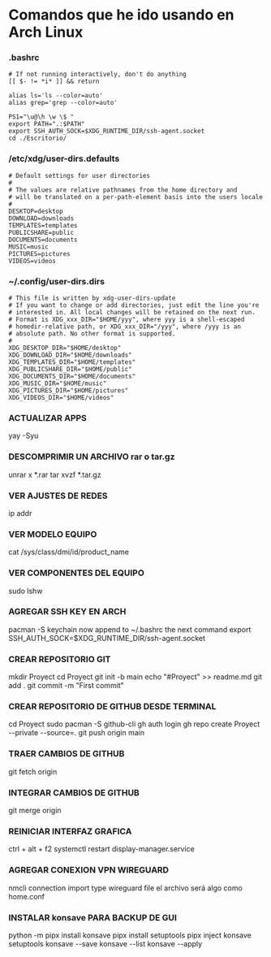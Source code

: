 # Comandos que he ido usando en Arch Linux

### .bashrc
```
# If not running interactively, don't do anything
[[ $- != *i* ]] && return

alias ls='ls --color=auto'
alias grep='grep --color=auto'

PS1="\u@\h \w \$ "
export PATH=".:$PATH"
export SSH_AUTH_SOCK=$XDG_RUNTIME_DIR/ssh-agent.socket
cd ./Escritorio/
```

### /etc/xdg/user-dirs.defaults
```
# Default settings for user directories
#
# The values are relative pathnames from the home directory and
# will be translated on a per-path-element basis into the users locale
#
DESKTOP=desktop
DOWNLOAD=downloads
TEMPLATES=templates
PUBLICSHARE=public
DOCUMENTS=documents
MUSIC=music  
PICTURES=pictures
VIDEOS=videos
```

### ~/.config/user-dirs.dirs
```
# This file is written by xdg-user-dirs-update
# If you want to change or add directories, just edit the line you're
# interested in. All local changes will be retained on the next run.
# Format is XDG_xxx_DIR="$HOME/yyy", where yyy is a shell-escaped
# homedir-relative path, or XDG_xxx_DIR="/yyy", where /yyy is an
# absolute path. No other format is supported.
#
XDG_DESKTOP_DIR="$HOME/desktop"
XDG_DOWNLOAD_DIR="$HOME/downloads"
XDG_TEMPLATES_DIR="$HOME/templates"
XDG_PUBLICSHARE_DIR="$HOME/public"
XDG_DOCUMENTS_DIR="$HOME/documents"
XDG_MUSIC_DIR="$HOME/music"
XDG_PICTURES_DIR="$HOME/pictures"
XDG_VIDEOS_DIR="$HOME/videos"
```

### ACTUALIZAR APPS
yay -Syu


### DESCOMPRIMIR UN ARCHIVO rar o tar.gz
unrar x *.rar
tar xvzf *.tar.gz


### VER AJUSTES DE REDES
ip addr


### VER MODELO EQUIPO
cat /sys/class/dmi/id/product_name


### VER COMPONENTES DEL EQUIPO
sudo lshw


### AGREGAR SSH KEY EN ARCH
pacman -S keychain
now append to ~/.bashrc the next command
export SSH_AUTH_SOCK=$XDG_RUNTIME_DIR/ssh-agent.socket


### CREAR REPOSITORIO GIT
mkdir Proyect
cd Proyect
git init -b main
echo "#Proyect" >> readme.md
git add .
git commit -m "First commit"


### CREAR REPOSITORIO DE GITHUB DESDE TERMINAL
cd Proyect
sudo pacman -S github-cli
gh auth login
gh repo create Proyect --private --source=.
git push origin main


### TRAER CAMBIOS DE GITHUB
git fetch origin


### INTEGRAR CAMBIOS DE GITHUB
git merge origin


### REINICIAR INTERFAZ GRAFICA
ctrl + alt + f2
systemctl restart display-manager.service


### AGREGAR CONEXION VPN WIREGUARD
nmcli connection import type wireguard file <yourfilehere>
el archivo será algo como home.conf


### INSTALAR konsave PARA BACKUP DE GUI
python -m pipx install konsave
pipx install setuptools
pipx inject konsave setuptools
konsave --save <nombre-plantilla>
konsave --list
konsave --apply <id-plantilla>
